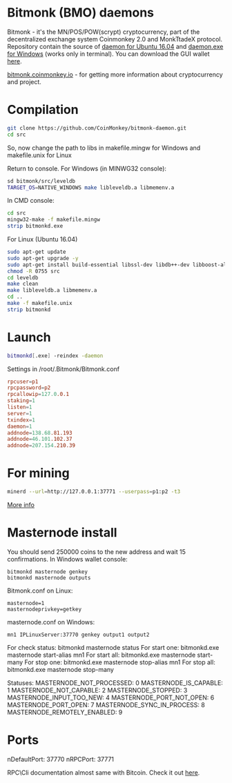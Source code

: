 

Bitmonk (BMO) daemons
==========

Bitmonk - it's the MN/POS/POW(scrypt) cryptocurrency, part of the decentralized exchange system Coinmonkey 2.0 and MonkTtadeX protocol. Repository contain the source of [daemon for Ubuntu 16.04](https://coinmonkey.io/download/bitmonkd) and [daemon.exe for Windows](https://coinmonkey.io/download/bitmonkd.exe) (works only in terminal). You can download the GUI wallet [here](https://github.com/CoinMonkey/bitmonk-windows-wallet).

[bitmonk.coinmonkey.io](http://bitmonk.coinmonkey.io) - for getting more information about cryptocurrency and project.

Compilation
==========

```bash
git clone https://github.com/CoinMonkey/bitmonk-daemon.git
cd src
```

So, now change the path to libs in makefile.mingw for Windows and makefile.unix for Linux


Return to console. For Windows (in MINWG32 console):

```bash
sd bitmonk/src/leveldb
TARGET_OS=NATIVE_WINDOWS make libleveldb.a libmemenv.a
```

In CMD console:
```bash
cd src
mingw32-make -f makefile.mingw
strip bitmonkd.exe
```
  
For Linux (Ubuntu 16.04)
```bash
sudo apt-get update
sudo apt-get upgrade -y
sudo apt-get install build-essential libssl-dev libdb++-dev libboost-all-dev libqrencode-dev autoconf automake libgmp3-dev miniupnpc libminiupnpc-dev
chmod -R 0755 src
cd leveldb
make clean
make libleveldb.a libmemenv.a
cd ..
make -f makefile.unix
strip bitmonkd
```

Launch
==========

```bash
bitmonkd[.exe] -reindex -daemon
```

Settings in /root/.Bitmonk/Bitmonk.conf

```conf
rpcuser=p1
rpcpassword=p2
rpcallowip=127.0.0.1
staking=1
listen=1
server=1
txindex=1
daemon=1
addnode=138.68.81.193
addnode=46.101.102.37
addnode=207.154.210.39
```

For mining
==========
```bash
minerd --url=http://127.0.0.1:37771 --userpass=p1:p2 -t3
```

[More info](https://bitcointalk.org/index.php?topic=55038.0)

Masternode install
==========

You should send 250000 coins to the new address and wait 15 confirmations. In Windows wallet console:

```
bitmonkd masternode genkey
bitmonkd masternode outputs
```

Bitmonk.conf on Linux:
```
masternode=1
masternodeprivkey=getkey
```

masternode.conf on Windows:
```
mn1 IPLinuxServer:37770 genkey output1 output2
```

For check status: bitmonkd masternode status
For start one: bitmonkd.exe masternode start-alias mn1
For start all: bitmonkd.exe masternode start-many
For stop one: bitmonkd.exe masternode stop-alias mn1
For stop all: bitmonkd.exe masternode stop-many

Statuses:
MASTERNODE_NOT_PROCESSED: 0 
MASTERNODE_IS_CAPABLE: 1 
MASTERNODE_NOT_CAPABLE: 2 
MASTERNODE_STOPPED: 3
MASTERNODE_INPUT_TOO_NEW: 4
MASTERNODE_PORT_NOT_OPEN: 6
MASTERNODE_PORT_OPEN: 7
MASTERNODE_SYNC_IN_PROCESS: 8
MASTERNODE_REMOTELY_ENABLED: 9

Ports
==========
nDefaultPort: 37770
nRPCPort: 37771

RPC\Cli documentation almost same with Bitcoin. Check it out [here](https://en.bitcoin.it/wiki/Original_Bitcoin_client/API_calls_list).
